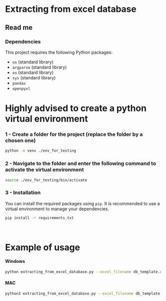 # Extracting from excel database

## Read me

### Dependencies

This project requires the following Python packages:

- `os` (standard library)
- `argparse` (standard library)
- `os` (standard library)
- `sys` (standard library)
- `pandas`
- `openpyxl`

# Highly advised to create a python virtual environment
### 1 - Create a folder for the project (replace the folder by a chosen one)
```bash
python -m venv ./env_for_testing
```
### 2 - Navigate to the folder and enter the following command to activate the virtual environment
```bash
source ./env_for_testing/bin/activate
```

### 3 - Installation

You can install the required packages using `pip`. It is recommended to use a virtual environment to manage your dependencies.
```bash
pip install -r requirements.txt
```
<br />

# Example of usage
#### Windows
```bash
python extracting_from_excel_database.py --excel_filename db_template.xlsx --out_dir C:\Users\work_folder --out_filename filtered_db.xlsx --time_filter min
```
#### MAC
```bash
python3 extracting_from_excel_database.py --excel_filename db_template.xlsx --out_dir C:\Users\work_folder --out_filename filtered_db.xlsx --time_filter min
```
